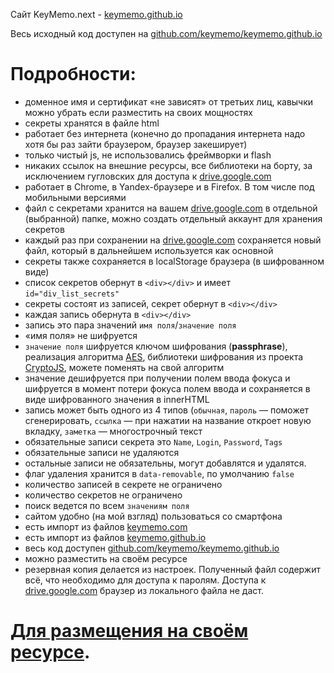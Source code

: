 Сайт KeyMemo.next - [keymemo.github.io][caйт_keymemo.github.io]

Весь исходный код доступен на [github.com/keymemo/keymemo.github.io][исходный_код_keymemo.github.io]



Подробности:
============
- доменное имя и сертификат «не зависят» от третьих лиц, кавычки можно убрать если разместить на своих мощностях
- секреты хранятся в файле html
- работает без интернета (конечно до пропадания интернета надо хотя бы раз зайти браузером, браузер закеширует)
- только чистый js, не использовались фреймворки и flash
- никаких ссылок на внешние ресурсы, все библиотеки на борту, за исключением гугловских для доступа к [drive.google.com][drive_google_com]
- работает в Chrome, в Yandex-браузере и в Firefox. В том числе под мобильными версиями
- файл с секретами хранится на вашем [drive.google.com][drive_google_com] в отдельной (выбранной) папке, можно создать отдельный аккаунт для хранения секретов
- каждый раз при сохранении на [drive.google.com][drive_google_com] сохраняется новый файл, который в дальнейшем используется как основной
- секреты также сохраняется в localStorage браузера (в шифрованном виде)
- список секретов обернут в `<div></div>` и имеет `id="div_list_secrets"`
- секреты состоят из записей, секрет обернут в `<div></div>`
- каждая запись обернута в `<div></div>`
- запись это пара значений `имя поля`/`значение поля`
- «имя поля» не шифруется
- `значение поля` шифруется ключом шифрования (**passphrase**), реализация алгоритма [AES][CryptoJS_aes], библиотеки шифрования из проекта [CryptoJS][CryptoJS], можете поменять на свой алгоритм
- значение дешифруется при получении полем ввода фокуса и шифруется в момент потери фокуса полем ввода и сохраняется в виде шифрованного значения в innerHTML
- запись может быть одного из 4 типов (`обычная`, `пароль` — поможет сгенерировать, `ссылка` — при нажатии на название откроет новую вкладку, `заметка` — многострочный текст
- обязательные записи секрета это `Name`, `Login`, `Password`, `Tags`
- обязательные записи не удаляются
- остальные записи не обязательны, могут добавлятся и удалятся.
- флаг удаления хранится в `data-removable`, по умолчанию `false`
- количество записей в секрете не ограничено
- количество секретов не ограничено
- поиск ведется по всем `значениям поля`
- сайтом удобно (на мой взгляд) пользоваться со смартфона
- есть импорт из файлов [keymemo.com](https://keymemo.com)
- есть импорт из файлов [keymemo.github.io][caйт_keymemo.github.io]
- весь код доступен [github.com/keymemo/keymemo.github.io][исходный_код_keymemo.github.io]
- можно разместить на своём ресурсе
- резервная копия делается из настроек. Полученный файл содержит всё, что необходимо для доступа к паролям. Доступа к [drive.google.com][drive_google_com] браузер из локального файла не даст.

 [Для размещения на своём ресурсе]("place_on_your_site.md").
====================================

[caйт_keymemo.github.io]:https://keymemo.github.io/
[исходный_код_keymemo.github.io]:https://github.com/keymemo/keymemo.github.io/
[drive_google_com]:https://drive.google.com
[CryptoJS]:https://code.google.com/archive/p/crypto-js/
[CryptoJS_aes]:https://github.com/jakubzapletal/crypto-js/blob/master/README.md#aes
